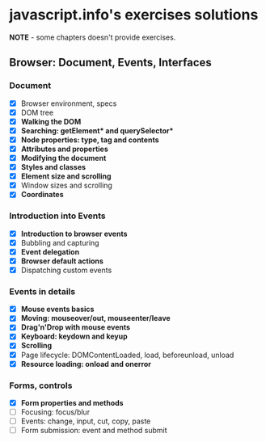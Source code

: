 # javascript.info's exercises solutions

**NOTE** - some chapters doesn't provide exercises.

## Browser: Document, Events, Interfaces

### Document

- [x] Browser environment, specs
- [x] DOM tree
- [x] **Walking the DOM**
- [x] **Searching: getElement\* and querySelector\***
- [x] **Node properties: type, tag and contents**
- [x] **Attributes and properties**
- [x] **Modifying the document**
- [x] **Styles and classes**
- [x] **Element size and scrolling**
- [x] Window sizes and scrolling
- [x] **Coordinates**

### Introduction into Events

- [x] **Introduction to browser events**
- [x] Bubbling and capturing
- [x] **Event delegation**
- [x] **Browser default actions**
- [x] Dispatching custom events

### Events in details

- [x] **Mouse events basics**
- [x] **Moving: mouseover/out, mouseenter/leave**
- [x] **Drag'n'Drop with mouse events**
- [x] **Keyboard: keydown and keyup**
- [x] **Scrolling**
- [x] Page lifecycle: DOMContentLoaded, load, beforeunload, unload
- [x] **Resource loading: onload and onerror**

### Forms, controls

- [x] **Form properties and methods**
- [ ] Focusing: focus/blur
- [ ] Events: change, input, cut, copy, paste
- [ ] Form submission: event and method submit
